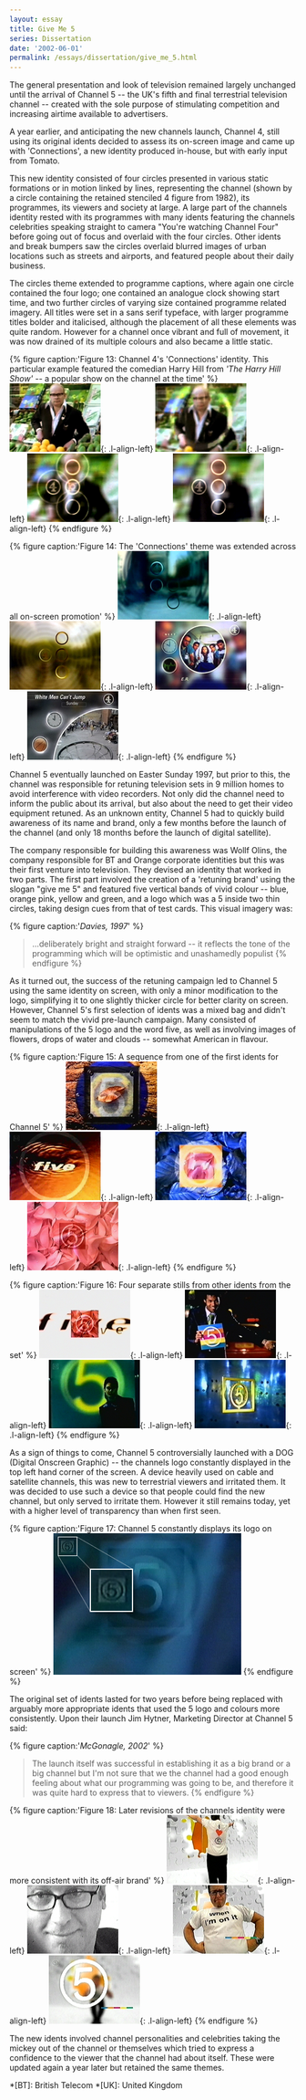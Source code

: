 ```yaml
---
layout: essay
title: Give Me 5
series: Dissertation
date: '2002-06-01'
permalink: /essays/dissertation/give_me_5.html
---
```

The general presentation and look of television remained largely unchanged until the arrival of Channel 5 -- the UK's fifth and final terrestrial television channel -- created with the sole purpose of stimulating competition and increasing airtime available to advertisers.

A year earlier, and anticipating the new channels launch, Channel 4, still using its original idents decided to assess its on-screen image and came up with 'Connections', a new identity produced in-house, but with early input from Tomato.

This new identity consisted of four circles presented in various static formations or in motion linked by lines, representing the channel (shown by a circle containing the retained stenciled 4 figure from 1982), its programmes, its viewers and society at large. A large part of the channels identity rested with its programmes with many idents featuring the channels celebrities speaking straight to camera "You're watching Channel Four" before going out of focus and overlaid with the four circles. Other idents and break bumpers saw the circles overlaid blurred images of urban locations such as streets and airports, and featured people about their daily business.

The circles theme extended to programme captions, where again one circle contained the four logo; one contained an analogue clock showing start time, and two further circles of varying size contained programme related imagery. All titles were set in a sans serif typeface, with larger programme titles bolder and italicised, although the placement of all these elements was quite random. However for a channel once vibrant and full of movement, it was now drained of its multiple colours and also became a little static.

{% figure caption:'Figure 13: Channel 4's 'Connections' identity. This particular example featured the comedian Harry Hill from <cite>'The Harry Hill Show'</cite> -- a popular show on the channel at the time' %}
![Channel 4 'Connections' ident featuring Harry Hill, 1996](/assets/images/essays/dissertation/figure-13a.png){: .l-align-left}
![Channel 4 'Connections' ident featuring Harry Hill, 1996](/assets/images/essays/dissertation/figure-13b.png){: .l-align-left}
![Channel 4 'Connections' ident featuring Harry Hill, 1996](/assets/images/essays/dissertation/figure-13c.png){: .l-align-left}
![Channel 4 'Connections' ident featuring Harry Hill, 1996](/assets/images/essays/dissertation/figure-13d.png){: .l-align-left}
{% endfigure %}

{% figure caption:'Figure 14: The 'Connections' theme was extended across all on-screen promotion' %}
![Channel 4 'Connections' ident, 1996](/assets/images/essays/dissertation/figure-14a.png){: .l-align-left}
![Channel 4 'Connections' ident, 1996](/assets/images/essays/dissertation/figure-14b.png){: .l-align-left}
![Channel 4 'Connections' promotional caption for 'ER', 1996](/assets/images/essays/dissertation/figure-14c.png){: .l-align-left}
![Channel 4 'Connections' holding caption for 'Harry Hill', 1996](/assets/images/essays/dissertation/figure-14d.png){: .l-align-left}
{% endfigure %}

Channel 5 eventually launched on Easter Sunday 1997, but prior to this, the channel was responsible for retuning television sets in 9 million homes to avoid interference with video recorders. Not only did the channel need to inform the public about its arrival, but also about the need to get their video equipment retuned. As an unknown entity, Channel 5 had to quickly build awareness of its name and brand, only a few months before the launch of the channel (and only 18 months before the launch of digital satellite).

The company responsible for building this awareness was Wollf Olins, the company responsible for BT and Orange corporate identities but this was their first venture into television. They devised an identity that worked in two parts. The first part involved the creation of a 'retuning brand' using the slogan "give me 5" and featured five vertical bands of vivid colour -- blue, orange pink, yellow and green, and a logo which was a 5 inside two thin circles, taking design cues from that of test cards. This visual imagery was:

{% figure caption:'<cite>Davies, 1997</cite>' %}
> ...deliberately bright and straight forward -- it reflects the tone of the programming which will be optimistic and unashamedly populist
{% endfigure %}

As it turned out, the success of the retuning campaign led to Channel 5 using the same identity on screen, with only a minor modification to the logo, simplifying it to one slightly thicker circle for better clarity on screen. However, Channel 5's first selection of idents was a mixed bag and didn't seem to match the vivid pre-launch campaign. Many consisted of manipulations of the 5 logo and the word five, as well as involving images of flowers, drops of water and clouds -- somewhat American in flavour.

{% figure caption:'Figure 15: A sequence from one of the first idents for Channel 5' %}
![Channel 5 launch ident, 1997](/assets/images/essays/dissertation/figure-15a.png){: .l-align-left}
![Channel 5 launch ident, 1997](/assets/images/essays/dissertation/figure-15b.png){: .l-align-left}
![Channel 5 launch ident, 1997](/assets/images/essays/dissertation/figure-15c.png){: .l-align-left}
![Channel 5 launch ident, 1997](/assets/images/essays/dissertation/figure-15d.png){: .l-align-left}
{% endfigure %}

{% figure caption:'Figure 16: Four separate stills from other idents from the set' %}
![Channel 5 launch ident, 1997](/assets/images/essays/dissertation/figure-16a.png){: .l-align-left}
![Channel 5 launch ident, 1997](/assets/images/essays/dissertation/figure-16b.png){: .l-align-left}
![Channel 5 launch ident, 1997](/assets/images/essays/dissertation/figure-16c.png){: .l-align-left}
![Channel 5 launch ident, 1997](/assets/images/essays/dissertation/figure-16d.png){: .l-align-left}
{% endfigure %}

As a sign of things to come, Channel 5 controversially launched with a DOG (Digital Onscreen Graphic) -- the channels logo constantly displayed in the top left hand corner of the screen. A device heavily used on cable and satellite channels, this was new to terrestrial viewers and irritated them. It was decided to use such a device so that people could find the new channel, but only served to irritate them. However it still remains today, yet with a higher level of transparency than when first seen.

{% figure caption:'Figure 17: Channel 5 constantly displays its logo on screen' %}
![Close up of Channel 5 'DOG'](/assets/images/essays/dissertation/figure-17.png)
{% endfigure %}

The original set of idents lasted for two years before being replaced with arguably more appropriate idents that used the 5 logo and colours more consistently. Upon their launch Jim Hytner, Marketing Director at Channel 5 said:

{% figure caption:'<cite>McGonagle, 2002</cite>' %}
> The launch itself was successful in establishing it as a big brand or a big channel but I'm not sure that we the channel had a good enough feeling about what our programming was going to be, and therefore it was quite hard to express that to viewers.
{% endfigure %}


{% figure caption:'Figure 18: Later revisions of the channels identity were more consistent with its off-air brand' %}
![Channel 5 ident featuring Neil Fox, 1999](/assets/images/essays/dissertation/figure-18a.png){: .l-align-left}
![Channel 5 ident featuring Neil Fox, 1999](/assets/images/essays/dissertation/figure-18b.png){: .l-align-left}
![Channel 5 ident featuring Neil Fox, 1999](/assets/images/essays/dissertation/figure-18c.png){: .l-align-left}
![Channel 5 ident featuring Neil Fox, 1999](/assets/images/essays/dissertation/figure-18d.png){: .l-align-left}
{% endfigure %}

The new idents involved channel personalities and celebrities taking the mickey out of the channel or themselves which tried to express a confidence to the viewer that the channel had about itself. These were updated again a year later but retained the same themes.

*[BT]: British Telecom
*[UK]: United Kingdom

